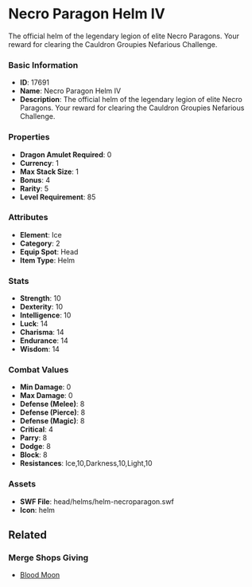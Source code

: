 # Necro Paragon Helm IV

The official helm of the legendary legion of elite Necro Paragons. Your reward for clearing the Cauldron Groupies Nefarious Challenge.

### Basic Information

- **ID**: 17691
- **Name**: Necro Paragon Helm IV
- **Description**: The official helm of the legendary legion of elite Necro Paragons. Your reward for clearing the Cauldron Groupies Nefarious Challenge.

### Properties

- **Dragon Amulet Required**: 0
- **Currency**: 1
- **Max Stack Size**: 1
- **Bonus**: 4
- **Rarity**: 5
- **Level Requirement**: 85

### Attributes

- **Element**: Ice
- **Category**: 2
- **Equip Spot**: Head
- **Item Type**: Helm

### Stats

- **Strength**: 10
- **Dexterity**: 10
- **Intelligence**: 10
- **Luck**: 14
- **Charisma**: 14
- **Endurance**: 14
- **Wisdom**: 14

### Combat Values

- **Min Damage**: 0
- **Max Damage**: 0
- **Defense (Melee)**: 8
- **Defense (Pierce)**: 8
- **Defense (Magic)**: 8
- **Critical**: 4
- **Parry**: 8
- **Dodge**: 8
- **Block**: 8
- **Resistances**: Ice,10,Darkness,10,Light,10

### Assets

- **SWF File**: head/helms/helm-necroparagon.swf
- **Icon**: helm

## Related

### Merge Shops Giving

- [Blood Moon](../merge-shops/282-blood-moon.md)

